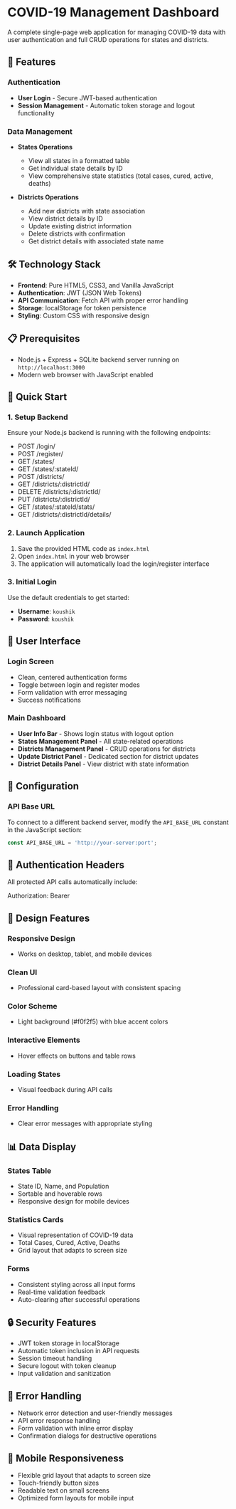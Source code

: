 
# COVID-19 Management Dashboard

A complete single-page web application for managing COVID-19 data with user authentication and full CRUD operations for states and districts.

## 🚀 Features

### Authentication
- **User Login** - Secure JWT-based authentication
- **Session Management** - Automatic token storage and logout functionality

### Data Management
- **States Operations**
  - View all states in a formatted table
  - Get individual state details by ID
  - View comprehensive state statistics (total cases, cured, active, deaths)

- **Districts Operations**
  - Add new districts with state association
  - View district details by ID
  - Update existing district information
  - Delete districts with confirmation
  - Get district details with associated state name

## 🛠️ Technology Stack

- **Frontend**: Pure HTML5, CSS3, and Vanilla JavaScript
- **Authentication**: JWT (JSON Web Tokens)
- **API Communication**: Fetch API with proper error handling
- **Storage**: localStorage for token persistence
- **Styling**: Custom CSS with responsive design

## 📋 Prerequisites

- Node.js + Express + SQLite backend server running on `http://localhost:3000`
- Modern web browser with JavaScript enabled

## 🚀 Quick Start

### 1. Setup Backend
Ensure your Node.js backend is running with the following endpoints:

- POST /login/
- POST /register/
- GET /states/
- GET /states/:stateId/
- POST /districts/
- GET /districts/:districtId/
- DELETE /districts/:districtId/
- PUT /districts/:districtId/
- GET /states/:stateId/stats/
- GET /districts/:districtId/details/


### 2. Launch Application
1. Save the provided HTML code as `index.html`
2. Open `index.html` in your web browser
3. The application will automatically load the login/register interface

### 3. Initial Login
Use the default credentials to get started:
- **Username**: `koushik`
- **Password**: `koushik`

## 📱 User Interface

### Login Screen
- Clean, centered authentication forms
- Toggle between login and register modes
- Form validation with error messaging
- Success notifications

### Main Dashboard
- **User Info Bar** - Shows login status with logout option
- **States Management Panel** - All state-related operations
- **Districts Management Panel** - CRUD operations for districts
- **Update District Panel** - Dedicated section for district updates
- **District Details Panel** - View district with state information

## 🔧 Configuration

### API Base URL
To connect to a different backend server, modify the `API_BASE_URL` constant in the JavaScript section:

```javascript
const API_BASE_URL = 'http://your-server:port';
```
## 🔐 Authentication Headers

All protected API calls automatically include:

Authorization: Bearer 


## 🎨 Design Features

### Responsive Design
- Works on desktop, tablet, and mobile devices

### Clean UI
- Professional card-based layout with consistent spacing

### Color Scheme
- Light background (#f0f2f5) with blue accent colors

### Interactive Elements
- Hover effects on buttons and table rows

### Loading States
- Visual feedback during API calls

### Error Handling
- Clear error messages with appropriate styling

## 📊 Data Display

### States Table
- State ID, Name, and Population
- Sortable and hoverable rows
- Responsive design for mobile devices

### Statistics Cards
- Visual representation of COVID-19 data
- Total Cases, Cured, Active, Deaths
- Grid layout that adapts to screen size

### Forms
- Consistent styling across all input forms
- Real-time validation feedback
- Auto-clearing after successful operations

## 🔒 Security Features

- JWT token storage in localStorage
- Automatic token inclusion in API requests
- Session timeout handling
- Secure logout with token cleanup
- Input validation and sanitization

## 🐛 Error Handling

- Network error detection and user-friendly messages
- API error response handling
- Form validation with inline error display
- Confirmation dialogs for destructive operations

## 📱 Mobile Responsiveness

- Flexible grid layout that adapts to screen size
- Touch-friendly button sizes
- Readable text on small screens
- Optimized form layouts for mobile input


